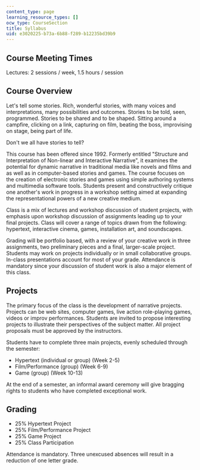 ```yaml
---
content_type: page
learning_resource_types: []
ocw_type: CourseSection
title: Syllabus
uid: e3020225-b73a-6b88-f289-b12235bd39b9
---
```


Course Meeting Times
--------------------

Lectures: 2 sessions / week, 1.5 hours / session

Course Overview
---------------

Let's tell some stories. Rich, wonderful stories, with many voices and interpretations, many possibilities and outcomes. Stories to be told, seen, programmed. Stories to be shared and to be shaped. Sitting around a campfire, clicking on a link, capturing on film, beating the boss, improvising on stage, being part of life.

Don't we all have stories to tell?

This course has been offered since 1992. Formerly entitled "Structure and Interpretation of Non-linear and Interactive Narrative", it examines the potential for dynamic narrative in traditional media like novels and films and as well as in computer-based stories and games. The course focuses on the creation of electronic stories and games using simple authoring systems and multimedia software tools. Students present and constructively critique one another's work in progress in a workshop setting aimed at expanding the representational powers of a new creative medium.

Class is a mix of lectures and workshop discussion of student projects, with emphasis upon workshop discussion of assignments leading up to your final projects. Class will cover a range of topics drawn from the following: hypertext, interactive cinema, games, installation art, and soundscapes.

Grading will be portfolio based, with a review of your creative work in three assignments, two preliminary pieces and a final, larger-scale project. Students may work on projects individually or in small collaborative groups. In-class presentations account for most of your grade. Attendance is mandatory since your discussion of student work is also a major element of this class.

Projects
--------

The primary focus of the class is the development of narrative projects. Projects can be web sites, computer games, live action role-playing games, videos or improv performances. Students are invited to propose interesting projects to illustrate their perspectives of the subject matter. All project proposals must be approved by the instructors.

Students have to complete three main projects, evenly scheduled through the semester:

*   Hypertext (individual or group) (Week 2-5)
*   Film/Performance (group) (Week 6-9)
*   Game (group) (Week 10-13)

At the end of a semester, an informal award ceremony will give bragging rights to students who have completed exceptional work.

Grading
-------

*   25% Hypertext Project
*   25% Film/Performance Project
*   25% Game Project
*   25% Class Participation

Attendance is mandatory. Three unexcused absences will result in a reduction of one letter grade.